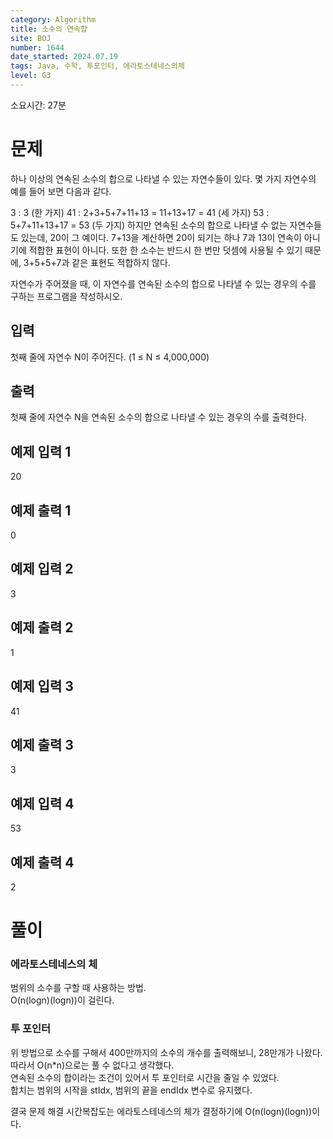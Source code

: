 ```yaml
---
category: Algorithm
title: 소수의 연속합
site: BOJ
number: 1644
date_started: 2024.07.19
tags: Java, 수학, 투포인터, 에라토스테네스의체
level: G3
---
```


소요시간: 27분

# 문제

하나 이상의 연속된 소수의 합으로 나타낼 수 있는 자연수들이 있다. 몇 가지 자연수의 예를 들어 보면 다음과 같다.

3 : 3 (한 가지)
41 : 2+3+5+7+11+13 = 11+13+17 = 41 (세 가지)
53 : 5+7+11+13+17 = 53 (두 가지)
하지만 연속된 소수의 합으로 나타낼 수 없는 자연수들도 있는데, 20이 그 예이다. 7+13을 계산하면 20이 되기는 하나 7과 13이 연속이 아니기에 적합한 표현이 아니다. 또한 한 소수는 반드시 한 번만 덧셈에 사용될 수 있기 때문에, 3+5+5+7과 같은 표현도 적합하지 않다.

자연수가 주어졌을 때, 이 자연수를 연속된 소수의 합으로 나타낼 수 있는 경우의 수를 구하는 프로그램을 작성하시오.

## 입력

첫째 줄에 자연수 N이 주어진다. (1 ≤ N ≤ 4,000,000)

## 출력

첫째 줄에 자연수 N을 연속된 소수의 합으로 나타낼 수 있는 경우의 수를 출력한다.

## 예제 입력 1

20

## 예제 출력 1

0

## 예제 입력 2

3

## 예제 출력 2

1

## 예제 입력 3

41

## 예제 출력 3

3

## 예제 입력 4

53

## 예제 출력 4

2

# 풀이

### 에라토스테네스의 체

범위의 소수를 구할 때 사용하는 방법.  
O(n(logn)(logn))이 걸린다.

### 투 포인터

위 방법으로 소수를 구해서 400만까지의 소수의 개수를 출력해보니, 28만개가 나왔다.  
따라서 O(n\*n)으로는 풀 수 없다고 생각했다.  
연속된 소수의 합이라는 조건이 있어서 투 포인터로 시간을 줄일 수 있었다.  
합치는 범위의 시작을 stIdx, 범위의 끝을 endIdx 변수로 유지했다.

결국 문제 해결 시간복잡도는 에라토스테네스의 체가 결정하기에 O(n(logn)(logn))이다.
